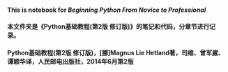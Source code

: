#### This is notebook for *Beginning Python From Novice to Professional*

#### 本文件夹是《Python基础教程(第2版 修订版)》的笔记和代码，分章节进行记录。

#### Python基础教程(第2版 修订版)，[挪]Magnus Lie Hetland著，司维、曾军崴、谭颖华译，人民邮电出版社，2014年6月第2版